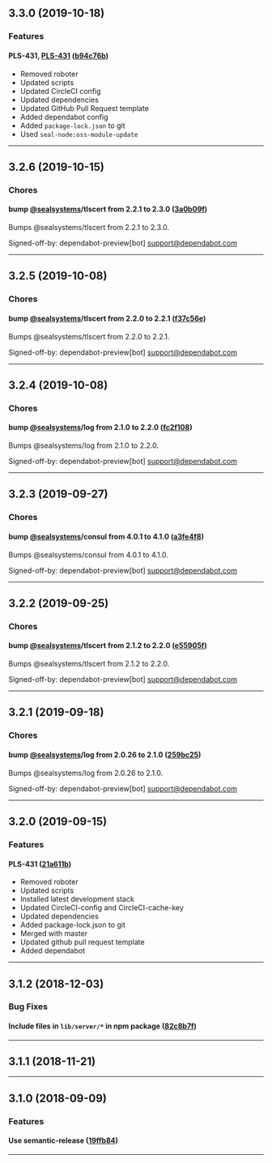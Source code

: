 ## 3.3.0 (2019-10-18)

### Features


#### PLS-431, [PLS-431](https://jira.sealsystems.de/jira/browse/PLS-431) ([b94c76b](https://github.com/sealsystems/node-http-server/commit/b94c76b))

- Removed roboter
 - Updated scripts
 - Updated CircleCI config
 - Updated dependencies
 - Updated GitHub Pull Request template
 - Added dependabot config
 - Added `package-lock.json` to git
 - Used `seal-node:oss-module-update`


---

## 3.2.6 (2019-10-15)

### Chores


#### bump [@sealsystems](https://github.com/sealsystems)/tlscert from 2.2.1 to 2.3.0 ([3a0b09f](https://github.com/sealsystems/node-http-server/commit/3a0b09f))

Bumps @sealsystems/tlscert from 2.2.1 to 2.3.0.

Signed-off-by: dependabot-preview[bot] <support@dependabot.com>


---

## 3.2.5 (2019-10-08)

### Chores


#### bump [@sealsystems](https://github.com/sealsystems)/tlscert from 2.2.0 to 2.2.1 ([f37c56e](https://github.com/sealsystems/node-http-server/commit/f37c56e))

Bumps @sealsystems/tlscert from 2.2.0 to 2.2.1.

Signed-off-by: dependabot-preview[bot] <support@dependabot.com>


---

## 3.2.4 (2019-10-08)

### Chores


#### bump [@sealsystems](https://github.com/sealsystems)/log from 2.1.0 to 2.2.0 ([fc2f108](https://github.com/sealsystems/node-http-server/commit/fc2f108))

Bumps @sealsystems/log from 2.1.0 to 2.2.0.

Signed-off-by: dependabot-preview[bot] <support@dependabot.com>


---

## 3.2.3 (2019-09-27)

### Chores


#### bump [@sealsystems](https://github.com/sealsystems)/consul from 4.0.1 to 4.1.0 ([a3fe4f8](https://github.com/sealsystems/node-http-server/commit/a3fe4f8))

Bumps @sealsystems/consul from 4.0.1 to 4.1.0.

Signed-off-by: dependabot-preview[bot] <support@dependabot.com>


---

## 3.2.2 (2019-09-25)

### Chores


#### bump [@sealsystems](https://github.com/sealsystems)/tlscert from 2.1.2 to 2.2.0 ([e55905f](https://github.com/sealsystems/node-http-server/commit/e55905f))

Bumps @sealsystems/tlscert from 2.1.2 to 2.2.0.

Signed-off-by: dependabot-preview[bot] <support@dependabot.com>


---

## 3.2.1 (2019-09-18)

### Chores


#### bump [@sealsystems](https://github.com/sealsystems)/log from 2.0.26 to 2.1.0 ([259bc25](https://github.com/sealsystems/node-http-server/commit/259bc25))

Bumps @sealsystems/log from 2.0.26 to 2.1.0.

Signed-off-by: dependabot-preview[bot] <support@dependabot.com>


---

## 3.2.0 (2019-09-15)

### Features


#### PLS-431 ([21a611b](https://github.com/sealsystems/node-http-server/commit/21a611b))

- Removed roboter
 - Updated scripts
 - Installed latest development stack
 - Updated CircleCI-config and CircleCI-cache-key
 - Updated dependencies
 - Added package-lock.json to git
 - Merged with master
 - Updated github pull request template
 - Added dependabot


---

## 3.1.2 (2018-12-03)

### Bug Fixes


#### Include files in `lib/server/*` in npm package ([82c8b7f](https://github.com/sealsystems/node-http-server/commit/82c8b7f))



---

## 3.1.1 (2018-11-21)



---

## 3.1.0 (2018-09-09)

### Features


#### Use semantic-release ([19ffb84](https://github.com/sealsystems/node-http-server/commit/19ffb84))



---
